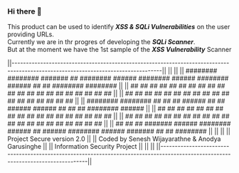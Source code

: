 ### Hi there 👋

This product can be used to identify <b><i>XSS & SQLi Vulnerabilities</b></i> on the user providing URLs.
<br>Currently we are in thr progres of developing the <b><i>SQLi Scanner</b></i>.
<br>But at the moment we have the 1st sample of the <b><i>XSS Vulnerability</b></i> Scanner 

||----------------------------------------------------------------------------------------------------------------------------------||
||                                                                                                                                  ||
||   ########  ########   #######        ## ########  ######  ########     ######  ########  ######  ##     ## ########  ########   ||
||   ##     ## ##     ## ##     ##       ## ##       ##    ##    ##       ##    ## ##       ##    ## ##     ## ##     ## ##         ||
||   ##     ## ##     ## ##     ##       ## ##       ##          ##       ##       ##       ##       ##     ## ##     ## ##         ||
||   ########  ########  ##     ##       ## ######   ##          ##        ######  ######   ##       ##     ## ########  ######     ||
||   ##        ##   ##   ##     ## ##    ## ##       ##          ##             ## ##       ##       ##     ## ##   ##   ##         ||
||   ##        ##    ##  ##     ## ##    ## ##       ##    ##    ##       ##    ## ##       ##    ## ##     ## ##    ##  ##         ||
||   ##        ##     ##  #######   ######  ########  ######     ##        ######  ########  ######   #######  ##     ## ########   ||
||                                                                                                                                  ||
||   Project Secure version 2.0                                                                                                     ||
||   Coded by Senesh Wijayarathne & Anodya Garusinghe                                                                               ||
||   Information Security Project                                                                                                   ||
||                                                                                                                                  ||
||----------------------------------------------------------------------------------------------------------------------------------||
